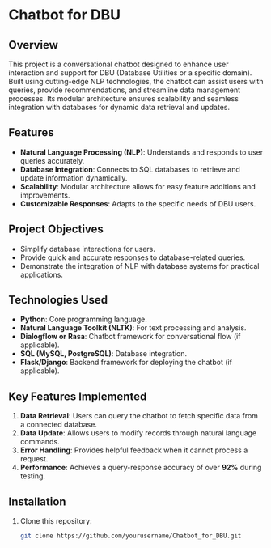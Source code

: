# Chatbot for DBU

## Overview
This project is a conversational chatbot designed to enhance user interaction and support for DBU (Database Utilities or a specific domain). Built using cutting-edge NLP technologies, the chatbot can assist users with queries, provide recommendations, and streamline data management processes. Its modular architecture ensures scalability and seamless integration with databases for dynamic data retrieval and updates.

## Features
- **Natural Language Processing (NLP)**: Understands and responds to user queries accurately.
- **Database Integration**: Connects to SQL databases to retrieve and update information dynamically.
- **Scalability**: Modular architecture allows for easy feature additions and improvements.
- **Customizable Responses**: Adapts to the specific needs of DBU users.

## Project Objectives
- Simplify database interactions for users.
- Provide quick and accurate responses to database-related queries.
- Demonstrate the integration of NLP with database systems for practical applications.

## Technologies Used
- **Python**: Core programming language.
- **Natural Language Toolkit (NLTK)**: For text processing and analysis.
- **Dialogflow or Rasa**: Chatbot framework for conversational flow (if applicable).
- **SQL (MySQL, PostgreSQL)**: Database integration.
- **Flask/Django**: Backend framework for deploying the chatbot (if applicable).

## Key Features Implemented
1. **Data Retrieval**: Users can query the chatbot to fetch specific data from a connected database.
2. **Data Update**: Allows users to modify records through natural language commands.
3. **Error Handling**: Provides helpful feedback when it cannot process a request.
4. **Performance**: Achieves a query-response accuracy of over **92%** during testing.

## Installation
1. Clone this repository:
   ```bash
   git clone https://github.com/yourusername/Chatbot_for_DBU.git
